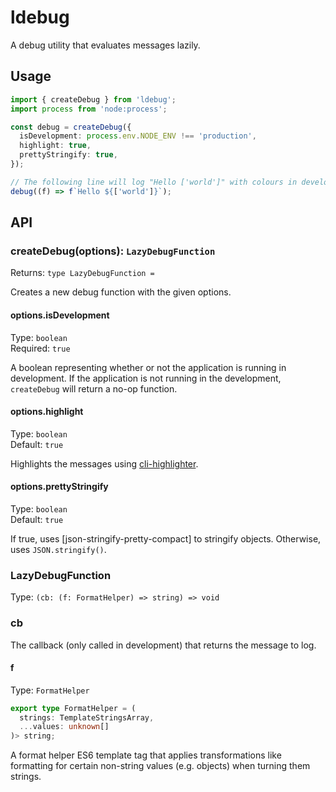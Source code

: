 # ldebug

A debug utility that evaluates messages lazily.

## Usage

```typescript
import { createDebug } from 'ldebug';
import process from 'node:process';

const debug = createDebug({
  isDevelopment: process.env.NODE_ENV !== 'production',
  highlight: true,
  prettyStringify: true,
});

// The following line will log "Hello ['world']" with colours in development and do nothing in production (the template string won't be evaluated either).
debug((f) => f`Hello ${['world']}`);
```

## API

### createDebug(options): `LazyDebugFunction`

Returns: `type LazyDebugFunction = `

Creates a new debug function with the given options.

#### options.isDevelopment

Type: `boolean`\
Required: `true`

A boolean representing whether or not the application is running in development. If the application is not running in the development, `createDebug` will return a no-op function.

#### options.highlight

Type: `boolean`\
Default: `true`

Highlights the messages using [cli-highlighter](https://github.com/leonzalion/cli-highlighter).

#### options.prettyStringify

Type: `boolean`\
Default: `true`

If true, uses [json-stringify-pretty-compact] to stringify objects. Otherwise, uses `JSON.stringify()`.

### LazyDebugFunction

Type: `(cb: (f: FormatHelper) => string) => void`

### cb

The callback (only called in development) that returns the message to log.

#### f

Type: `FormatHelper`

```typescript
export type FormatHelper = (
  strings: TemplateStringsArray,
  ...values: unknown[]
)> string;
```

A format helper ES6 template tag that applies transformations like formatting for certain non-string values (e.g. objects) when turning them strings.
